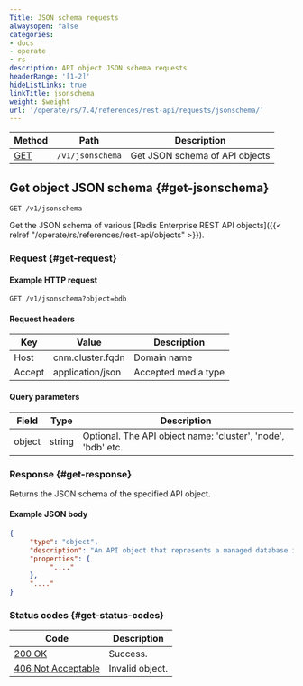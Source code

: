 ```yaml
---
Title: JSON schema requests
alwaysopen: false
categories:
- docs
- operate
- rs
description: API object JSON schema requests
headerRange: '[1-2]'
hideListLinks: true
linkTitle: jsonschema
weight: $weight
url: '/operate/rs/7.4/references/rest-api/requests/jsonschema/'
---
```


| Method | Path | Description |
|--------|------|-------------|
| [GET](#get-jsonschema) | `/v1/jsonschema` | Get JSON schema of API objects |

## Get object JSON schema {#get-jsonschema}

	GET /v1/jsonschema

Get the JSON schema of various [Redis Enterprise REST API objects]({{< relref "/operate/rs/references/rest-api/objects" >}}).

### Request {#get-request} 

#### Example HTTP request

	GET /v1/jsonschema?object=bdb 

#### Request headers

| Key | Value | Description |
|-----|-------|-------------|
| Host | cnm.cluster.fqdn | Domain name |
| Accept | application/json | Accepted media type |

#### Query parameters

| Field | Type | Description |
|-------|------|-------------|
| object | string | Optional. The API object name: 'cluster', 'node', 'bdb' etc. |

### Response {#get-response} 

Returns the JSON schema of the specified API object.

#### Example JSON body

```json
{
     "type": "object",
     "description": "An API object that represents a managed database in the cluster.",
     "properties": {
          "...."
     },
     "...."
}
```

### Status codes {#get-status-codes} 

| Code | Description |
|------|-------------|
| [200 OK](http://www.w3.org/Protocols/rfc2616/rfc2616-sec10.html#sec10.2.1) | Success. |
| [406 Not Acceptable](http://www.w3.org/Protocols/rfc2616/rfc2616-sec10.html#sec10.4.7) | Invalid object. |

